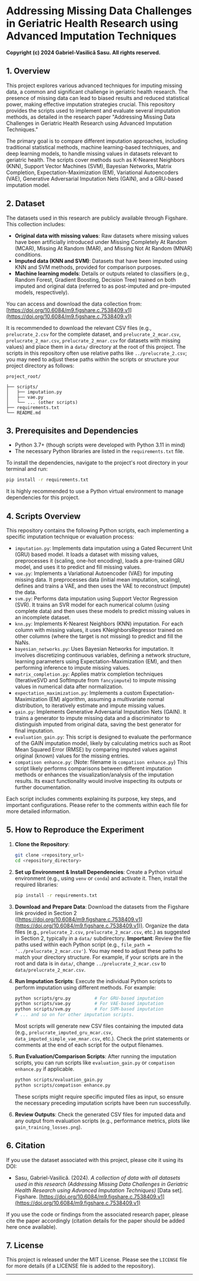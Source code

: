 
# Addressing Missing Data Challenges in Geriatric Health Research using Advanced Imputation Techniques

**Copyright (c) 2024 Gabriel-Vasilică Sasu. All rights reserved.**


## 1. Overview

This project explores various advanced techniques for imputing missing data, a common and significant challenge in geriatric health research. The presence of missing data can lead to biased results and reduced statistical power, making effective imputation strategies crucial. This repository provides the scripts used to implement and evaluate several imputation methods, as detailed in the research paper "Addressing Missing Data Challenges in Geriatric Health Research using Advanced Imputation Techniques."

The primary goal is to compare different imputation approaches, including traditional statistical methods, machine learning-based techniques, and deep learning models, to handle missing values in datasets relevant to geriatric health. The scripts cover methods such as K-Nearest Neighbors (KNN), Support Vector Machines (SVM), Bayesian Networks, Matrix Completion, Expectation-Maximization (EM), Variational Autoencoders (VAE), Generative Adversarial Imputation Nets (GAIN), and a GRU-based imputation model.

## 2. Dataset

The datasets used in this research are publicly available through Figshare. This collection includes:

*   **Original data with missing values**: Raw datasets where missing values have been artificially introduced under Missing Completely At Random (MCAR), Missing At Random (MAR), and Missing Not At Random (MNAR) conditions.
*   **Imputed data (KNN and SVM)**: Datasets that have been imputed using KNN and SVM methods, provided for comparison purposes.
*   **Machine learning models**: Details or outputs related to classifiers (e.g., Random Forest, Gradient Boosting, Decision Tree) trained on both imputed and original data (referred to as post-imputed and pre-imputed models, respectively).

You can access and download the data collection from:
[https://doi.org/10.6084/m9.figshare.c.7538409.v1](https://doi.org/10.6084/m9.figshare.c.7538409.v1)

It is recommended to download the relevant CSV files (e.g., `prelucrate_2.csv` for the complete dataset, and `prelucrate_2_mcar.csv`, `prelucrate_2_mar.csv`, `prelucrate_2_mnar.csv` for datasets with missing values) and place them in a `data/` directory at the root of this project. The scripts in this repository often use relative paths like `../prelucrate_2.csv`; you may need to adjust these paths within the scripts or structure your project directory as follows:

```
project_root/

├── scripts/  
│   ├── imputation.py
│   ├── vae.py
│   └── ... (other scripts)
├── requirements.txt
└── README.md
```


## 3. Prerequisites and Dependencies

*   Python 3.7+ (though scripts were developed with Python 3.11 in mind)
*   The necessary Python libraries are listed in the `requirements.txt` file.

To install the dependencies, navigate to the project's root directory in your terminal and run:

```bash
pip install -r requirements.txt
```

It is highly recommended to use a Python virtual environment to manage dependencies for this project.

## 4. Scripts Overview

This repository contains the following Python scripts, each implementing a specific imputation technique or evaluation process:

*   `imputation.py`: Implements data imputation using a Gated Recurrent Unit (GRU) based model. It loads a dataset with missing values, preprocesses it (scaling, one-hot encoding), loads a pre-trained GRU model, and uses it to predict and fill missing values.
*   `vae.py`: Implements a Variational Autoencoder (VAE) for imputing missing data. It preprocesses data (initial mean imputation, scaling), defines and trains a VAE, and then uses the VAE to reconstruct (impute) the data.
*   `svm.py`: Performs data imputation using Support Vector Regression (SVR). It trains an SVR model for each numerical column (using complete data) and then uses these models to predict missing values in an incomplete dataset.
*   `knn.py`: Implements K-Nearest Neighbors (KNN) imputation. For each column with missing values, it uses KNeighborsRegressor trained on other columns (where the target is not missing) to predict and fill the NaNs.
*   `bayesian_networks.py`: Uses Bayesian Networks for imputation. It involves discretizing continuous variables, defining a network structure, learning parameters using Expectation-Maximization (EM), and then performing inference to impute missing values.
*   `matrix_completion.py`: Applies matrix completion techniques (IterativeSVD and SoftImpute from `fancyimpute`) to impute missing values in numerical data after normalization.
*   `expectation_maximization.py`: Implements a custom Expectation-Maximization (EM) algorithm, assuming a multivariate normal distribution, to iteratively estimate and impute missing values.
*   `gain.py`: Implements Generative Adversarial Imputation Nets (GAIN). It trains a generator to impute missing data and a discriminator to distinguish imputed from original data, saving the best generator for final imputation.
*   `evaluation_gain.py`: This script is designed to evaluate the performance of the GAIN imputation model, likely by calculating metrics such as Root Mean Squared Error (RMSE) by comparing imputed values against original (known) values for the missing entries.
*   `compatison enhance.py`: (Note: filename is `compatison enhance.py`) This script likely performs comparisons between different imputation methods or enhances the visualization/analysis of the imputation results. Its exact functionality would involve inspecting its outputs or further documentation.

Each script includes comments explaining its purpose, key steps, and important configurations. Please refer to the comments within each file for more detailed information.

## 5. How to Reproduce the Experiment

1.  **Clone the Repository**: 
    ```bash
    git clone <repository_url>
    cd <repository_directory>
    ```

2.  **Set up Environment & Install Dependencies**:
    Create a Python virtual environment (e.g., using `venv` or `conda`) and activate it. Then, install the required libraries:
    ```bash
    pip install -r requirements.txt
    ```

3.  **Download and Prepare Data**:
    Download the datasets from the Figshare link provided in Section 2 ([https://doi.org/10.6084/m9.figshare.c.7538409.v1](https://doi.org/10.6084/m9.figshare.c.7538409.v1)).
    Organize the data files (e.g., `prelucrate_2.csv`, `prelucrate_2_mcar.csv`, etc.) as suggested in Section 2, typically in a `data/` subdirectory. 
    **Important**: Review the file paths used within each Python script (e.g., `file_path = '../prelucrate_2_mcar.csv'`). You may need to adjust these paths to match your directory structure. For example, if your scripts are in the root and data is in `data/`, change `../prelucrate_2_mcar.csv` to `data/prelucrate_2_mcar.csv`.

4.  **Run Imputation Scripts**:
    Execute the individual Python scripts to perform imputation using different methods. For example:
    ```bash
    python scripts/gru.py         # For GRU-based imputation
    python scripts/vae.py         # For VAE-based imputation
    python scripts/svm.py         # For SVM-based imputation
    # ... and so on for other imputation scripts.
    ```
    Most scripts will generate new CSV files containing the imputed data (e.g., `prelucrate_imputed_gru_mcar.csv`, `data_imputed_simple_vae_mnar.csv`, etc.). Check the print statements or comments at the end of each script for the output filenames.

5.  **Run Evaluation/Comparison Scripts**:
    After running the imputation scripts, you can run scripts like `evaluation_gain.py` or `compatison enhance.py` if applicable.
    ```bash
    python scripts/evaluation_gain.py
    python scripts/compatison enhance.py 
    ```
    These scripts might require specific imputed files as input, so ensure the necessary preceding imputation scripts have been run successfully.

6.  **Review Outputs**:
    Check the generated CSV files for imputed data and any output from evaluation scripts (e.g., performance metrics, plots like `gain_training_losses.png`).

## 6. Citation

If you use the dataset associated with this project, please cite it using its DOI:

*   Sasu, Gabriel-Vasilică. (2024). *A collection of data with all datasets used in this research (Addressing Missing Data Challenges in Geriatric Health Research using Advanced Imputation Techniques)* [Data set]. Figshare. [https://doi.org/10.6084/m9.figshare.c.7538409.v1](https://doi.org/10.6084/m9.figshare.c.7538409.v1)

If you use the code or findings from the associated research paper, please cite the paper accordingly (citation details for the paper should be added here once available).

## 7. License

This project is released under the MIT License. Please see the `LICENSE` file for more details (if a LICENSE file is added to the repository).

---

